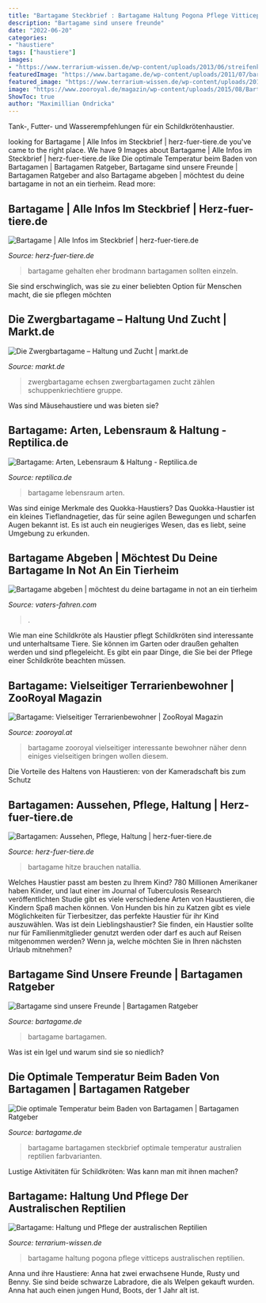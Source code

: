 ```yaml
---
title: "Bartagame Steckbrief : Bartagame Haltung Pogona Pflege Vitticeps Australischen Reptilien"
description: "Bartagame sind unsere freunde"
date: "2022-06-20"
categories:
- "haustiere"
tags: ["haustiere"]
images:
- "https://www.terrarium-wissen.de/wp-content/uploads/2013/06/streifenkpfige-bartagame-pogona-vitticeps2.jpg"
featuredImage: "https://www.bartagame.de/wp-content/uploads/2011/07/bartagamen-jungtier02.jpg"
featured_image: "https://www.terrarium-wissen.de/wp-content/uploads/2013/06/streifenkpfige-bartagame-pogona-vitticeps2.jpg"
image: "https://www.zooroyal.de/magazin/wp-content/uploads/2015/08/Bartagame-760x560.jpg"
ShowToc: true
author: "Maximillian Ondricka"
---
```



Tank-, Futter- und Wasserempfehlungen für ein Schildkrötenhaustier.

	

		
looking for Bartagame | Alle Infos im Steckbrief | herz-fuer-tiere.de you've came to the right place. We have 9 Images about Bartagame | Alle Infos im Steckbrief | herz-fuer-tiere.de like Die optimale Temperatur beim Baden von Bartagamen | Bartagamen Ratgeber, Bartagame sind unsere Freunde | Bartagamen Ratgeber and also Bartagame abgeben | möchtest du deine bartagame in not an ein tierheim. Read more:
		
    
## Bartagame | Alle Infos Im Steckbrief | Herz-fuer-tiere.de

<img loading=lazy src="https://images.herz-fuer-tiere.de/images/_aliases/500w/2/6/9/4/84962-1-de-DE/Bartagame_1580p_animals-digital.de.jpg" onerror="this.onerror=null;this.src='https://tse2.mm.bing.net/th?id=OIP.Gi3I_jsv1SK7bjdUINQCEwHaE7&amp;pid=15.1';" alt="Bartagame | Alle Infos im Steckbrief | herz-fuer-tiere.de">

_Source: herz-fuer-tiere.de_

>bartagame gehalten eher brodmann bartagamen sollten einzeln. 

	

Sie sind erschwinglich, was sie zu einer beliebten Option für Menschen macht, die sie pflegen möchten

    
## Die Zwergbartagame – Haltung Und Zucht | Markt.de

<img loading=lazy src="http://bilder.markt.de/images/cms/echsen/zwergbartagame.jpg" onerror="this.onerror=null;this.src='https://tse2.mm.bing.net/th?id=OIP.qNVbOjXFvpkrR5aS0MJwMQHaFj&amp;pid=15.1';" alt="Die Zwergbartagame – Haltung und Zucht | markt.de">

_Source: markt.de_

>zwergbartagame echsen zwergbartagamen zucht zählen schuppenkriechtiere gruppe. 

	

Was sind Mäusehaustiere und was bieten sie?

    
## Bartagame: Arten, Lebensraum &amp; Haltung - Reptilica.de

<img loading=lazy src="https://reptilica.de/wp-content/uploads/2021/01/bartagame-1024x576.jpg" onerror="this.onerror=null;this.src='https://tse1.mm.bing.net/th?id=OIP.AqFE_fxcQONKY50UhqcBSwHaEK&amp;pid=15.1';" alt="Bartagame: Arten, Lebensraum &amp; Haltung - Reptilica.de">

_Source: reptilica.de_

>bartagame lebensraum arten. 

	

Was sind einige Merkmale des Quokka-Haustiers?
Das Quokka-Haustier ist ein kleines Tieflandnagetier, das für seine agilen Bewegungen und scharfen Augen bekannt ist. Es ist auch ein neugieriges Wesen, das es liebt, seine Umgebung zu erkunden.

    
## Bartagame Abgeben | Möchtest Du Deine Bartagame In Not An Ein Tierheim

<img loading=lazy src="https://vaters-fahren.com/bysv/sQpEGUzCsg3yAAVMxblQDQAAAA.jpg" onerror="this.onerror=null;this.src='https://tse2.mm.bing.net/th?id=OIP.r_872P_wtbT1_7InTXtWbAAAAA&amp;pid=15.1';" alt="Bartagame abgeben | möchtest du deine bartagame in not an ein tierheim">

_Source: vaters-fahren.com_

>. 

	

Wie man eine Schildkröte als Haustier pflegt
Schildkröten sind interessante und unterhaltsame Tiere. Sie können im Garten oder draußen gehalten werden und sind pflegeleicht. Es gibt ein paar Dinge, die Sie bei der Pflege einer Schildkröte beachten müssen.

    
## Bartagame: Vielseitiger Terrarienbewohner | ZooRoyal Magazin

<img loading=lazy src="https://www.zooroyal.de/magazin/wp-content/uploads/2015/08/Bartagame-760x560.jpg" onerror="this.onerror=null;this.src='https://tse4.mm.bing.net/th?id=OIP.wSRUEorWkb5mt9ilv8OFjAHaFd&amp;pid=15.1';" alt="Bartagame: Vielseitiger Terrarienbewohner | ZooRoyal Magazin">

_Source: zooroyal.at_

>bartagame zooroyal vielseitiger interessante bewohner näher denn einiges vielseitigen bringen wollen diesem. 

	

Die Vorteile des Haltens von Haustieren: von der Kameradschaft bis zum Schutz

    
## Bartagamen: Aussehen, Pflege, Haltung | Herz-fuer-tiere.de

<img loading=lazy src="https://images.herz-fuer-tiere.de/images/_aliases/500w/3/2/0/7/227023-1-de-DE/Bartagame_Inline.jpg" onerror="this.onerror=null;this.src='https://tse2.mm.bing.net/th?id=OIP.VTpdIEnJWQ2QOaRFXuY3UgHaE7&amp;pid=15.1';" alt="Bartagamen: Aussehen, Pflege, Haltung | herz-fuer-tiere.de">

_Source: herz-fuer-tiere.de_

>bartagame hitze brauchen natallia. 

	

Welches Haustier passt am besten zu Ihrem Kind?
780 Millionen Amerikaner haben Kinder, und laut einer im Journal of Tuberculosis Research veröffentlichten Studie gibt es viele verschiedene Arten von Haustieren, die Kindern Spaß machen können. Von Hunden bis hin zu Katzen gibt es viele Möglichkeiten für Tierbesitzer, das perfekte Haustier für ihr Kind auszuwählen. Was ist dein Lieblingshaustier? Sie finden, ein Haustier sollte nur für Familienmitglieder genutzt werden oder darf es auch auf Reisen mitgenommen werden? Wenn ja, welche möchten Sie in Ihren nächsten Urlaub mitnehmen?

    
## Bartagame Sind Unsere Freunde | Bartagamen Ratgeber

<img loading=lazy src="https://www.bartagame.de/wp-content/uploads/2011/07/bartagamen-jungtier02.jpg" onerror="this.onerror=null;this.src='https://tse3.mm.bing.net/th?id=OIP.1kje-s7TldV9j_2O4EwaqQHaFA&amp;pid=15.1';" alt="Bartagame sind unsere Freunde | Bartagamen Ratgeber">

_Source: bartagame.de_

>bartagame bartagamen. 

	

Was ist ein Igel und warum sind sie so niedlich?

    
## Die Optimale Temperatur Beim Baden Von Bartagamen | Bartagamen Ratgeber

<img loading=lazy src="https://www.bartagame.de/wp-content/uploads/2013/04/Die-optimale-Temperatur-beim-Baden-von-Bartagamen.png" onerror="this.onerror=null;this.src='https://tse1.mm.bing.net/th?id=OIP.0-D1ABtthOSy_PtRDMYO3AHaE8&amp;pid=15.1';" alt="Die optimale Temperatur beim Baden von Bartagamen | Bartagamen Ratgeber">

_Source: bartagame.de_

>bartagame bartagamen steckbrief optimale temperatur australien reptilien farbvarianten. 

	

Lustige Aktivitäten für Schildkröten: Was kann man mit ihnen machen?

    
## Bartagame: Haltung Und Pflege Der Australischen Reptilien

<img loading=lazy src="https://www.terrarium-wissen.de/wp-content/uploads/2013/06/streifenkpfige-bartagame-pogona-vitticeps2.jpg" onerror="this.onerror=null;this.src='https://tse2.mm.bing.net/th?id=OIP.FThFMgTNSEuKj99OZjV-7wAAAA&amp;pid=15.1';" alt="Bartagame: Haltung und Pflege der australischen Reptilien">

_Source: terrarium-wissen.de_

>bartagame haltung pogona pflege vitticeps australischen reptilien. 

	

Anna und ihre Haustiere: Anna hat zwei erwachsene Hunde, Rusty und Benny. Sie sind beide schwarze Labradore, die als Welpen gekauft wurden. Anna hat auch einen jungen Hund, Boots, der 1 Jahr alt ist.

